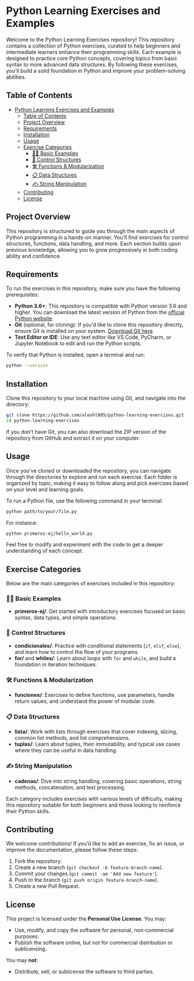 # Python Learning Exercises and Examples

Welcome to the Python Learning Exercises repository! This repository contains a collection of Python exercises, curated to help beginners and intermediate learners enhance their programming skills. Each example is designed to practice core Python concepts, covering topics from basic syntax to more advanced data structures. By following these exercises, you'll build a solid foundation in Python and improve your problem-solving abilities.

## Table of Contents

- [Python Learning Exercises and Examples](#python-learning-exercises-and-examples)
  - [Table of Contents](#table-of-contents)
  - [Project Overview](#project-overview)
  - [Requirements](#requirements)
  - [Installation](#installation)
  - [Usage](#usage)
  - [Exercise Categories](#exercise-categories)
    - [🧑‍💻 Basic Examples](#-basic-examples)
    - [🔄 Control Structures](#-control-structures)
    - [🛠️ Functions \& Modularization](#️-functions--modularization)
    - [📋 Data Structures](#-data-structures)
    - [✍️ String Manipulation](#️-string-manipulation)
  - [Contributing](#contributing)
  - [License](#license)

## Project Overview

This repository is structured to guide you through the main aspects of Python programming in a hands-on manner. You’ll find exercises for control structures, functions, data handling, and more. Each section builds upon previous knowledge, allowing you to grow progressively in both coding ability and confidence.

## Requirements

To run the exercises in this repository, make sure you have the following prerequisites:

- **Python 3.6+**: This repository is compatible with Python version 3.6 and higher. You can download the latest version of Python from the [official Python website](https://www.python.org/downloads/).
- **Git** (optional, for cloning): If you'd like to clone this repository directly, ensure Git is installed on your system. [Download Git here](https://git-scm.com/downloads).
- **Text Editor or IDE**: Use any text editor like VS Code, PyCharm, or Jupyter Notebook to edit and run the Python scripts.

To verify that Python is installed, open a terminal and run:
```bash
python --version
```

## Installation

Clone this repository to your local machine using Git, and navigate into the directory:

```bash
git clone https://github.com/alexhl005/python-learning-exercises.git
cd python-learning-exercises
```

If you don’t have Git, you can also download the ZIP version of the repository from GitHub and extract it on your computer.

## Usage

Once you've cloned or downloaded the repository, you can navigate through the directories to explore and run each exercise. Each folder is organized by topic, making it easy to follow along and pick exercises based on your level and learning goals.

To run a Python file, use the following command in your terminal:
```bash
python path/to/your/file.py
```

For instance:
```bash
python primeros-ej/hello_world.py
```

Feel free to modify and experiment with the code to get a deeper understanding of each concept.

## Exercise Categories

Below are the main categories of exercises included in this repository:

### 🧑‍💻 Basic Examples
- **primeros-ej/**: Get started with introductory exercises focused on basic syntax, data types, and simple operations.

### 🔄 Control Structures
- **condicionales/**: Practice with conditional statements (`if`, `elif`, `else`), and learn how to control the flow of your programs.
- **for/** and **whiles/**: Learn about loops with `for` and `while`, and build a foundation in iteration techniques.

### 🛠️ Functions & Modularization
- **funciones/**: Exercises to define functions, use parameters, handle return values, and understand the power of modular code.

### 📋 Data Structures
- **lista/**: Work with lists through exercises that cover indexing, slicing, common list methods, and list comprehensions.
- **tuplas/**: Learn about tuples, their immutability, and typical use cases where they can be useful in data handling.

### ✍️ String Manipulation
- **cadenas/**: Dive into string handling, covering basic operations, string methods, concatenation, and text processing.

Each category includes exercises with various levels of difficulty, making this repository suitable for both beginners and those looking to reinforce their Python skills.

## Contributing

We welcome contributions! If you’d like to add an exercise, fix an issue, or improve the documentation, please follow these steps:

1. Fork the repository.
2. Create a new branch (`git checkout -b feature-branch-name`).
3. Commit your changes (`git commit -am 'Add new feature'`).
4. Push to the branch (`git push origin feature-branch-name`).
5. Create a new Pull Request.

## License

This project is licensed under the **Personal Use License**. You may:

- Use, modify, and copy the software for personal, non-commercial purposes.
- Publish the software online, but not for commercial distribution or sublicensing.

You may **not**:

- Distribute, sell, or sublicense the software to third parties.
